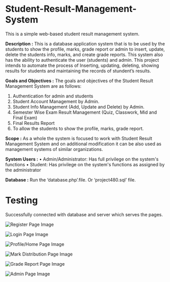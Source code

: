 # Student-Result-Management-System
This is a simple web-based student result management system.

**Description :**
This is a database application system that is to be used by the students to show the profile, marks, grade report or admin to insert, update, delete the students info, marks, and create grade reports. This system also has the ability to authenticate the user (students) and admin. This project intends to automate the process of Inserting, updating, deleting, showing results for students and maintaining the records of stundent’s results.

**Goals and Objectives :**
The goals and objectives of the Student Result Management System are as follows:
1. Authentication for admin and students
2. Student Account Management by Admin.
3. Student Info Management (Add, Update and Delete) by Admin.
4. Semester Wise Exam Result Management (Quiz, Classwork, Mid and Final Exam)
5. Final Results Report
6. To allow the students to show the profile, marks, grade report.

**Scope :**
As a whole the system is focused to work with Student Result Management System and on additional modification it can be also used as management systems of similar organizations.

**System Users :**
• Admin/Administrator: Has full privilege on the system's functions
• Student: Has privilege on the system's functions as assigned by the administrator

**Database :**
Run the ‘database.php’.file. Or ‘project480.sql’ file.

# Testing
Successfully connected with database and server which serves the pages.

![Register Page Image](https://user-images.githubusercontent.com/43060004/166691070-18e0ce56-a992-4bad-9e82-0cbf47d8c0d3.png)

![Login Page Image](https://user-images.githubusercontent.com/43060004/166691186-07ed9eb9-1046-469d-9d07-c216f1f40bea.png)

![Profile/Home Page Image](https://user-images.githubusercontent.com/43060004/166691221-39eb5311-ea86-40dc-b61c-0fc0c35c867b.png)

![Mark Distribution Page Image](https://user-images.githubusercontent.com/43060004/166691250-5ea6ed1b-b1e2-4c3b-b4d9-8e01349ee595.png)

![Grade Report Page Image](https://user-images.githubusercontent.com/43060004/166691273-23bf7647-7152-4e75-896a-a8a3ccadd0c4.png)

![Admin Page Image](https://user-images.githubusercontent.com/43060004/166897189-52003672-1ecb-4c06-a582-9eae6b6672a9.png)
